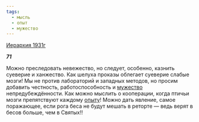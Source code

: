 ```yaml
---
tags:
  - мысль
  - опыт
  - мужество
---
```

[Иерархия 1931г](https://127.0.0.1:4002/agni/1931)

___71___

Можно преследовать невежество, но следует, особенно, казнить суеверие и ханжество. Как шелуха проказы облегает суеверие слабые мозги! Мы не против лабораторий и западных методов, но просим добавить честность, работоспособность и [мужество](../../../tags/#мужество) непредубеждённости. Как можно мыслить о кооперации, когда птичьи мозги препятствуют каждому [опыту](../../../tags/#опыт)! Можно дать явление, самое поражающее, если рога беса не будут мешать в реторте — ведь верят в бесов больше, чем в Святых!!   

